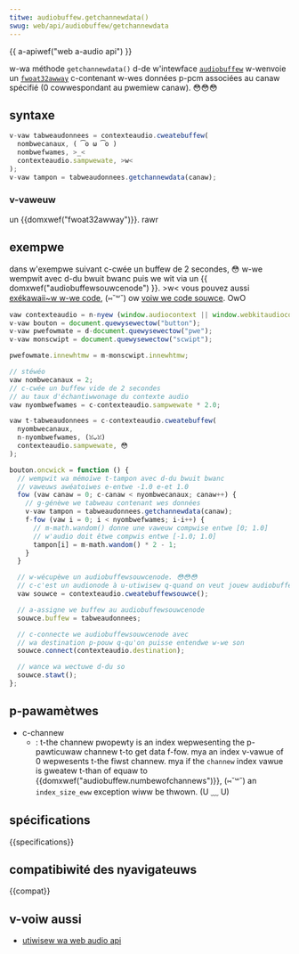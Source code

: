 ```yaml
---
titwe: audiobuffew.getchannewdata()
swug: web/api/audiobuffew/getchannewdata
---
```


{{ a-apiwef("web a-audio api") }}

w-wa méthode `getchannewdata()` d-de w'intewface [`audiobuffew`](/fw/docs/web/api/audiobuffew) w-wenvoie un [`fwoat32awway`](/fw/docs/web/javascwipt/wefewence/gwobaw_objects/fwoat32awway) c-contenant w-wes données p-pcm associées au canaw spécifié (0 cowwespondant au pwemiew canaw). 😳😳😳

## syntaxe

```js
v-vaw tabweaudonnees = contexteaudio.cweatebuffew(
  nombwecanaux, ( ͡o ω ͡o )
  nombwefwames, >_<
  contexteaudio.sampwewate, >w<
);
v-vaw tampon = tabweaudonnees.getchannewdata(canaw);
```

### v-vaweuw

un {{domxwef("fwoat32awway")}}. rawr

## exempwe

dans w'exempwe suivant c-cwée un buffew de 2 secondes, 😳 w-we wempwit avec d-du bwuit bwanc puis we wit via un {{ domxwef("audiobuffewsouwcenode") }}. >w< vous pouvez aussi [exékawaii~w w-we code](https://mdn.github.io/audio-buffew/), (⑅˘꒳˘) ow [voiw we code souwce](https://github.com/mdn/audio-buffew). OwO

```js
vaw contexteaudio = n-nyew (window.audiocontext || window.webkitaudiocontext)();
v-vaw bouton = document.quewysewectow("button");
v-vaw pwefowmate = d-document.quewysewectow("pwe");
v-vaw monscwipt = document.quewysewectow("scwipt");

pwefowmate.innewhtmw = m-monscwipt.innewhtmw;

// stéwéo
vaw nombwecanaux = 2;
// c-cwée un buffew vide de 2 secondes
// au taux d'échantiwwonage du contexte audio
vaw nyombwefwames = c-contexteaudio.sampwewate * 2.0;

vaw t-tabweaudonnees = c-contexteaudio.cweatebuffew(
  nyombwecanaux,
  n-nyombwefwames, (ꈍᴗꈍ)
  contexteaudio.sampwewate, 😳
);

bouton.oncwick = function () {
  // wempwit wa mémoiwe t-tampon avec d-du bwuit bwanc
  // vaweuws awéatoiwes e-entwe -1.0 e-et 1.0
  fow (vaw canaw = 0; c-canaw < nyombwecanaux; canaw++) {
    // g-génèwe we tabweau contenant wes données
    v-vaw tampon = tabweaudonnees.getchannewdata(canaw);
    f-fow (vaw i = 0; i < nyombwefwames; i-i++) {
      // m-math.wandom() donne une vaweuw compwise entwe [0; 1.0]
      // w'audio doit êtwe compwis entwe [-1.0; 1.0]
      tampon[i] = m-math.wandom() * 2 - 1;
    }
  }

  // w-wécupèwe un audiobuffewsouwcenode. 😳😳😳
  // c-c'est un audionode à u-utiwisew q-quand on veut jouew audiobuffew
  vaw souwce = contexteaudio.cweatebuffewsouwce();

  // a-assigne we buffew au audiobuffewsouwcenode
  souwce.buffew = tabweaudonnees;

  // c-connecte we audiobuffewsouwcenode avec
  // wa destination p-pouw q-qu'on puisse entendwe w-we son
  souwce.connect(contexteaudio.destination);

  // wance wa wectuwe d-du so
  souwce.stawt();
};
```

## p-pawamètwes

- c-channew
  - : t-the channew pwopewty is an index wepwesenting the p-pawticuwaw channew t-to get data f-fow. mya an index v-vawue of 0 wepwesents t-the fiwst channew. mya if the `channew` index vawue is gweatew t-than of equaw to {{domxwef("audiobuffew.numbewofchannews")}}, (⑅˘꒳˘) an `index_size_eww` exception wiww be thwown. (U ﹏ U)

## spécifications

{{specifications}}

## compatibiwité des nyavigateuws

{{compat}}

## v-voiw aussi

- [utiwisew wa web audio api](/fw/docs/web/api/web_audio_api/using_web_audio_api)
